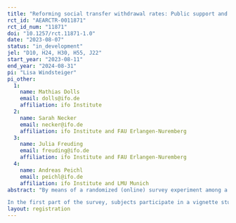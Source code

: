```yaml
---
title: "Reforming social transfer withdrawal rates: Public support and labor supply reactions"
rct_id: "AEARCTR-0011871"
rct_id_num: "11871"
doi: "10.1257/rct.11871-1.0"
date: "2023-08-07"
status: "in_development"
jel: "D10, H24, H30, H55, J22"
start_year: "2023-08-11"
end_year: "2024-08-31"
pi: "Lisa Windsteiger"
pi_other:
  1:
    name: Mathias Dolls
    email: dolls@ifo.de
    affiliation: ifo Institute
  2:
    name: Sarah Necker
    email: necker@ifo.de
    affiliation: ifo Institute and FAU Erlangen-Nuremberg
  3:
    name: Julia Freuding
    email: freuding@ifo.de
    affiliation: ifo Institute and FAU Erlangen-Nuremberg
  4:
    name: Andreas Peichl
    email: peichl@ifo.de
    affiliation: ifo Institute and LMU Munich
abstract: "By means of a randomized (online) survey experiment among a sample of 4000 respondents in Germany we want to examine two research questions related to state welfare benefit reforms (1) how does the population trade off different aspects of reforming welfare benefits and (2) how responsive are employees to modifications of the net wage resulting from changes of the tax system or adjustments of the gross wage?
In the first part of the survey, subjects participate in a vignette study examining the acceptance of reforms of the social transfer system. The second part is a survey experiment on labor supply preferences using between subjects treatment variation concerning the size, direction and cause of a (hypothetical) wage change."
layout: registration
---
```


